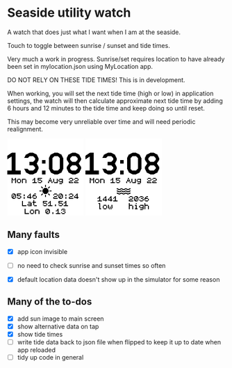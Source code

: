 # Seaside utility watch

A watch that does just what I want when I am at the seaside.

Touch to toggle between sunrise / sunset and tide times.

Very much a work in progress. Sunrise/set requires location to have already been set in mylocation.json using MyLocation app.

DO NOT RELY ON THESE TIDE TIMES! This is in development.

When working, you will set the next tide time (high or low) in application settings, the watch will then calculate approximate next tide time by adding 6 hours and 12 minutes to the tide time and keep doing so until reset.

This may become very unreliable over time and will need periodic realignment.

![sun rise/set](screenshot.png)
![sun rise/set](screenshot2.png)

## Many faults

- [x] app icon invisible 
- [ ] no need to check sunrise and sunset times so often
- [x] default location data doesn't show up in the simulator for some reason


## Many of the to-dos

- [x] add sun image to main screen
- [x] show alternative data on tap 
- [x] show tide times 
- [ ] write tide data back to json file when flipped to keep it up to date when app reloaded
- [ ] tidy up code in general
